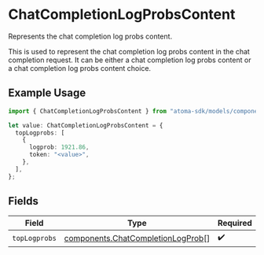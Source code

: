 # ChatCompletionLogProbsContent

Represents the chat completion log probs content.

This is used to represent the chat completion log probs content in the chat completion request.
It can be either a chat completion log probs content or a chat completion log probs content choice.

## Example Usage

```typescript
import { ChatCompletionLogProbsContent } from "atoma-sdk/models/components";

let value: ChatCompletionLogProbsContent = {
  topLogprobs: [
    {
      logprob: 1921.86,
      token: "<value>",
    },
  ],
};
```

## Fields

| Field                                                                                  | Type                                                                                   | Required                                                                               | Description                                                                            |
| -------------------------------------------------------------------------------------- | -------------------------------------------------------------------------------------- | -------------------------------------------------------------------------------------- | -------------------------------------------------------------------------------------- |
| `topLogprobs`                                                                          | [components.ChatCompletionLogProb](../../models/components/chatcompletionlogprob.md)[] | :heavy_check_mark:                                                                     | N/A                                                                                    |